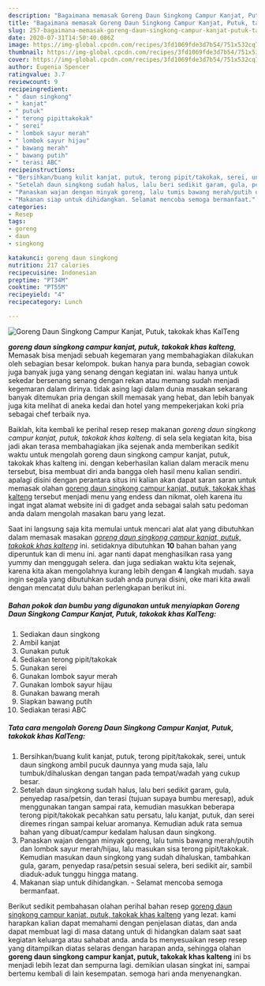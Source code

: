 ```yaml
---
description: "Bagaimana memasak Goreng Daun Singkong Campur Kanjat, Putuk, takokak khas KalTeng yang Bisa Manjain Lidah"
title: "Bagaimana memasak Goreng Daun Singkong Campur Kanjat, Putuk, takokak khas KalTeng yang Bisa Manjain Lidah"
slug: 257-bagaimana-memasak-goreng-daun-singkong-campur-kanjat-putuk-takokak-khas-kalteng-yang-bisa-manjain-lidah
date: 2020-07-31T14:50:40.086Z
image: https://img-global.cpcdn.com/recipes/3fd1069fde3d7b54/751x532cq70/goreng-daun-singkong-campur-kanjat-putuk-takokak-khas-kalteng-foto-resep-utama.jpg
thumbnail: https://img-global.cpcdn.com/recipes/3fd1069fde3d7b54/751x532cq70/goreng-daun-singkong-campur-kanjat-putuk-takokak-khas-kalteng-foto-resep-utama.jpg
cover: https://img-global.cpcdn.com/recipes/3fd1069fde3d7b54/751x532cq70/goreng-daun-singkong-campur-kanjat-putuk-takokak-khas-kalteng-foto-resep-utama.jpg
author: Eugenia Spencer
ratingvalue: 3.7
reviewcount: 9
recipeingredient:
- " daun singkong"
- " kanjat"
- " putuk"
- " terong pipittakokak"
- " serei"
- " lombok sayur merah"
- " lombok sayur hijau"
- " bawang merah"
- " bawang putih"
- " terasi ABC"
recipeinstructions:
- "Bersihkan/buang kulit kanjat, putuk, terong pipit/takokak, serei, untuk daun singkong ambil pucuk daunnya yang muda saja, lalu tumbuk/dihaluskan dengan tangan pada tempat/wadah yang cukup besar."
- "Setelah daun singkong sudah halus, lalu beri sedikit garam, gula, penyedap rasa/petsin, dan terasi (tujuan supaya bumbu meresap), aduk menggunakan tangan sampai rata, kemudian masukkan beberapa terong pipit/takokak pecahkan satu persatu, lalu kanjat, putuk, dan serei diremes ringan sampai keluar aromanya. Kemudian aduk rata semua bahan yang dibuat/campur kedalam halusan daun singkong."
- "Panaskan wajan dengan minyak goreng, lalu tumis bawang merah/putih dan lombok sayur merah/hijau, lalu masukan sisa terong pipit/takokak. Kemudian masukan daun singkong yang sudah dihaluskan, tambahkan gula, garam, penyedap rasa/petsin sesuai selera, beri sedikit air, sambil diaduk-aduk tunggu hingga matang."
- "Makanan siap untuk dihidangkan. Selamat mencoba semoga bermanfaat."
categories:
- Resep
tags:
- goreng
- daun
- singkong

katakunci: goreng daun singkong 
nutrition: 217 calories
recipecuisine: Indonesian
preptime: "PT34M"
cooktime: "PT55M"
recipeyield: "4"
recipecategory: Lunch

---
```



![Goreng Daun Singkong Campur Kanjat, Putuk, takokak khas KalTeng](https://img-global.cpcdn.com/recipes/3fd1069fde3d7b54/751x532cq70/goreng-daun-singkong-campur-kanjat-putuk-takokak-khas-kalteng-foto-resep-utama.jpg)

<b><i>goreng daun singkong campur kanjat, putuk, takokak khas kalteng</i></b>, Memasak bisa menjadi sebuah kegemaran yang membahagiakan dilakukan oleh sebagian besar kelompok. bukan hanya para bunda, sebagian cowok juga banyak juga yang senang dengan kegiatan ini. walau hanya untuk sekedar bersenang senang dengan rekan atau memang sudah menjadi kegemaran dalam dirinya. tidak asing lagi dalam dunia masakan sekarang banyak ditemukan pria dengan skill memasak yang hebat, dan lebih banyak juga kita melihat di aneka kedai dan hotel yang mempekerjakan koki pria sebagai chef terbaik nya.

Baiklah, kita kembali ke perihal resep resep makanan <i>goreng daun singkong campur kanjat, putuk, takokak khas kalteng</i>. di sela sela kegiatan kita, bisa jadi akan terasa membahagiakan jika sejenak anda memberikan sedikit waktu untuk mengolah goreng daun singkong campur kanjat, putuk, takokak khas kalteng ini. dengan keberhasilan kalian dalam meracik menu tersebut, bisa membuat diri anda bangga oleh hasil menu kalian sendiri. apalagi disini dengan perantara situs ini kalian akan dapat saran saran untuk memasak olahan <u>goreng daun singkong campur kanjat, putuk, takokak khas kalteng</u> tersebut menjadi menu yang endess dan nikmat, oleh karena itu ingat ingat alamat website ini di gadget anda sebagai salah satu pedoman anda dalam mengolah masakan baru yang lezat.




Saat ini langsung saja kita memulai untuk mencari alat alat yang dibutuhkan dalam memasak masakan <u><i>goreng daun singkong campur kanjat, putuk, takokak khas kalteng</i></u> ini. setidaknya dibutuhkan <b>10</b> bahan bahan yang diperuntuk kan di menu ini. agar nanti dapat menghasilkan rasa yang yummy dan menggugah selera. dan juga sediakan waktu kita sejenak, karena kita akan mengolahnya kurang lebih dengan <b>4</b> langkah mudah. saya ingin segala yang dibutuhkan sudah anda punyai disini, oke mari kita awali dengan mencatat dulu bahan perlengkapan berikut ini.

<!--inarticleads1-->

##### Bahan pokok dan bumbu yang digunakan untuk menyiapkan Goreng Daun Singkong Campur Kanjat, Putuk, takokak khas KalTeng:

1. Sediakan  daun singkong
1. Ambil  kanjat
1. Gunakan  putuk
1. Sediakan  terong pipit/takokak
1. Gunakan  serei
1. Gunakan  lombok sayur merah
1. Gunakan  lombok sayur hijau
1. Gunakan  bawang merah
1. Siapkan  bawang putih
1. Sediakan  terasi ABC




<!--inarticleads2-->

##### Tata cara mengolah Goreng Daun Singkong Campur Kanjat, Putuk, takokak khas KalTeng:

1. Bersihkan/buang kulit kanjat, putuk, terong pipit/takokak, serei, untuk daun singkong ambil pucuk daunnya yang muda saja, lalu tumbuk/dihaluskan dengan tangan pada tempat/wadah yang cukup besar.
1. Setelah daun singkong sudah halus, lalu beri sedikit garam, gula, penyedap rasa/petsin, dan terasi (tujuan supaya bumbu meresap), aduk menggunakan tangan sampai rata, kemudian masukkan beberapa terong pipit/takokak pecahkan satu persatu, lalu kanjat, putuk, dan serei diremes ringan sampai keluar aromanya. Kemudian aduk rata semua bahan yang dibuat/campur kedalam halusan daun singkong.
1. Panaskan wajan dengan minyak goreng, lalu tumis bawang merah/putih dan lombok sayur merah/hijau, lalu masukan sisa terong pipit/takokak. Kemudian masukan daun singkong yang sudah dihaluskan, tambahkan gula, garam, penyedap rasa/petsin sesuai selera, beri sedikit air, sambil diaduk-aduk tunggu hingga matang.
1. Makanan siap untuk dihidangkan. - Selamat mencoba semoga bermanfaat.




Berikut sedikit pembahasan olahan perihal bahan resep <u>goreng daun singkong campur kanjat, putuk, takokak khas kalteng</u> yang lezat. kami harapkan kalian dapat memahami dengan penjelasan diatas, dan anda dapat membuat lagi di masa datang untuk di hidangkan dalam saat saat kegiatan keluarga atau sahabat anda. anda bs menyesuaikan resep resep yang ditampilkan diatas selaras dengan harapan anda, sehingga olahan <b>goreng daun singkong campur kanjat, putuk, takokak khas kalteng</b> ini bs menjadi lebih lezat dan sempurna lagi. demikian ulasan singkat ini, sampai bertemu kembali di lain kesempatan. semoga hari anda menyenangkan.
